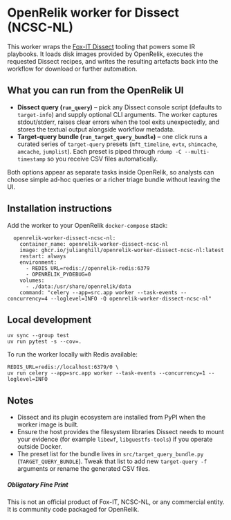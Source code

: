 # OpenRelik worker for Dissect (NCSC-NL)

This worker wraps the [Fox-IT Dissect](https://github.com/fox-it/dissect) tooling that powers
some IR playbooks. It loads disk images provided by OpenRelik,
executes the requested Dissect recipes, and writes the resulting artefacts back into the
workflow for download or further automation.

## What you can run from the OpenRelik UI

- **Dissect query (`run_query`)** – pick any Dissect console script (defaults to `target-info`)
  and supply optional CLI arguments. The worker captures stdout/stderr, raises clear errors
  when the tool exits unexpectedly, and stores the textual output alongside workflow metadata.
- **Target-query bundle (`run_target_query_bundle`)** – one click runs a curated series of
  `target-query` presets (`mft_timeline`, `evtx`, `shimcache`, `amcache`, `jumplist`). Each
  preset is piped through `rdump -C --multi-timestamp` so you receive CSV files automatically.

Both options appear as separate tasks inside OpenRelik, so analysts can choose simple
ad-hoc queries or a richer triage bundle without leaving the UI.

## Installation instructions

Add the worker to your OpenRelik `docker-compose` stack:

```
  openrelik-worker-dissect-ncsc-nl:
    container_name: openrelik-worker-dissect-ncsc-nl
    image: ghcr.io/julianghill/openrelik-worker-dissect-ncsc-nl:latest
    restart: always
    environment:
      - REDIS_URL=redis://openrelik-redis:6379
      - OPENRELIK_PYDEBUG=0
    volumes:
      - ./data:/usr/share/openrelik/data
    command: "celery --app=src.app worker --task-events --concurrency=4 --loglevel=INFO -Q openrelik-worker-dissect-ncsc-nl"
```

## Local development

```
uv sync --group test
uv run pytest -s --cov=.
```

To run the worker locally with Redis available:

```
REDIS_URL=redis://localhost:6379/0 \
uv run celery --app=src.app worker --task-events --concurrency=1 --loglevel=INFO
```

## Notes

- Dissect and its plugin ecosystem are installed from PyPI when the worker image is built.
- Ensure the host provides the filesystem libraries Dissect needs to mount your evidence
  (for example `libewf`, `libguestfs-tools`) if you operate outside Docker.
- The preset list for the bundle lives in `src/target_query_bundle.py` (`TARGET_QUERY_BUNDLE`).
  Tweak that list to add new `target-query -f` arguments or rename the generated CSV files.

##### Obligatory Fine Print
This is not an official product of Fox-IT, NCSC-NL, or any commercial entity. It is
community code packaged for OpenRelik.
